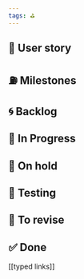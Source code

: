 ```yaml
---
tags: ⛳
---
```


## 👥 User story


## ⛽ Milestones


## 🌀 Backlog


## 🚧 In Progress


## 🔑 On hold


## 👀 Testing


## 🚨 To revise


## ✅ Done




[[typed links]]
